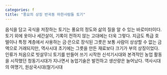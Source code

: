 ```yaml
---
categories: f
title: "풍요의 상징 반곡동 마한사람들 토기"
---
```

음식을 담고 곡식을 저장하는 토기는 풍요의 정도와 삶의 질을 알 수 있는 바로미터이다. 토기 외에 옷이나 세간살이, 기록이 전하지 않는 고대에는 더욱 그렇다. 지금도 특급 호텔이나 특정 계층에서 사용하는 금·은으로 장식된 그릇은 보통 사람이 상상할 수 없는 금액으로 거래되지만, 역사시대 초기에는 그릇을 만든 재료보다 크기가 부의 상징이었다. 인류가 처음으로 빗살무늬 토기를 만들어 쓰기 시작한 신석기시대와 본격적인 농업 활동을 시작했던 청동기시대가 지나면서 농업기술은 발전하고 생산량은 늘어났다. 역사시대의 여명기, 원삼국시대(철기시대